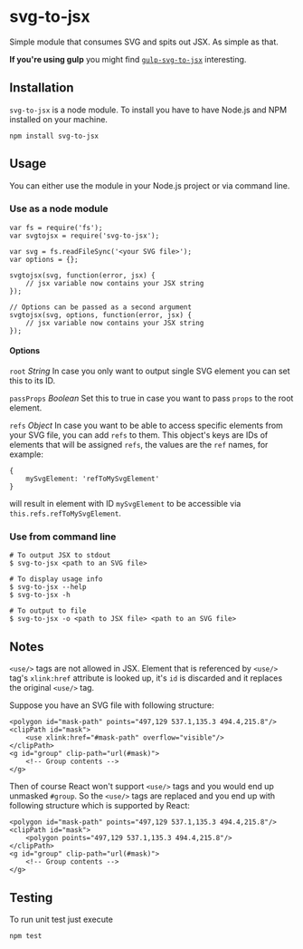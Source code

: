 # svg-to-jsx

Simple module that consumes SVG and spits out JSX. As simple as that.

**If you're using gulp** you might find [`gulp-svg-to-jsx`](https://github.com/janjakubnanista/gulp-svg-to-jsx) interesting.

## Installation

`svg-to-jsx` is a node module. To install you have to have Node.js and NPM installed on your machine.

	npm install svg-to-jsx

## Usage

You can either use the module in your Node.js project or via command line.

### Use as a node module

	var fs = require('fs');
	var svgtojsx = require('svg-to-jsx');

	var svg = fs.readFileSync('<your SVG file>');
	var options = {};

	svgtojsx(svg, function(error, jsx) {
		// jsx variable now contains your JSX string
	});

	// Options can be passed as a second argument
	svgtojsx(svg, options, function(error, jsx) {
		// jsx variable now contains your JSX string
	});

#### Options

`root` *String* In case you only want to output single SVG element you can set this to its ID.

`passProps` *Boolean* Set this to true in case you want to pass `props` to the root element.

`refs` *Object* In case you want to be able to access specific elements from your SVG file, you can add `refs` to them. This object's keys are IDs of elements that will be assigned `refs`, the values are the `ref` names, for example:

    {
        mySvgElement: 'refToMySvgElement'
    }

will result in element with ID `mySvgElement` to be accessible via `this.refs.refToMySvgElement`.

### Use from command line

	# To output JSX to stdout
	$ svg-to-jsx <path to an SVG file>

	# To display usage info
	$ svg-to-jsx --help
	$ svg-to-jsx -h

	# To output to file
	$ svg-to-jsx -o <path to JSX file> <path to an SVG file>

## Notes

`<use/>` tags are not allowed in JSX. Element that is referenced by `<use/>` tag's `xlink:href` attribute is looked up, it's `id`
is discarded and it replaces the original `<use/>` tag.

Suppose you have an SVG file with following structure:

	<polygon id="mask-path" points="497,129 537.1,135.3 494.4,215.8"/>
    <clipPath id="mask">
        <use xlink:href="#mask-path" overflow="visible"/>
    </clipPath>
    <g id="group" clip-path="url(#mask)">
    	<!-- Group contents -->
    </g>

Then of course React won't support `<use/>` tags and you would end up unmasked `#group`. So the `<use/>` tags are replaced and you end up with following structure which is supported by React:

	<polygon id="mask-path" points="497,129 537.1,135.3 494.4,215.8"/>
    <clipPath id="mask">
    	<polygon points="497,129 537.1,135.3 494.4,215.8"/>
    </clipPath>
    <g id="group" clip-path="url(#mask)">
    	<!-- Group contents -->
    </g>

## Testing

To run unit test just execute

	npm test
